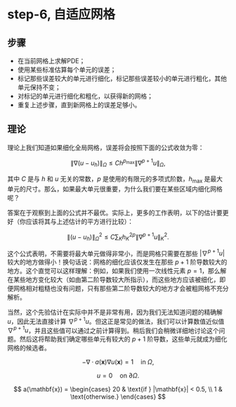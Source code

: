 # step-6, 自适应网格

## 步骤

- 在当前网格上求解PDE；
- 使用某些标准估算每个单元的误差；
- 标记那些误差较大的单元进行细化，标记那些误差较小的单元进行粗化，其他单元保持不变；
- 对标记的单元进行细化和粗化，以获得新的网格；
- 重复上述步骤，直到新网格上的误差足够小。

## 理论

理论上我们知道如果细化全局网格，误差将会按照下面的公式收敛为零：

$$
\| \nabla (u - u_h) \|_\Omega \leq C h^{p_{\text{max}}} \| \nabla^{p+1} u \|_\Omega,
$$

其中 $C$ 是与 $h$ 和 $u$ 无关的常数，$p$ 是使用的有限元的多项式阶数，$h_{\text{max}}$ 是最大单元的尺寸。那么，如果最大单元很重要，为什么我们要在某些区域内细化网格呢？

答案在于观察到上面的公式并不最优。实际上，更多的工作表明，以下的估计要更好（你应该将其与上述估计的平方进行比较）：

$$
\| (u - u_h) \|_\Omega^2 \leq C \sum_K h_K^{2p} \| \nabla^{p+1} u \|_K^2.
$$

这个公式表明，不需要将最大单元做得非常小，而是网格只需要在那些 $| \nabla^{p+1} u |$ 较大的地方做得小！换句话说：网格的细化应该仅发生在那些 $p+1$ 阶导数较大的地方。这个直觉可以这样理解：例如，如果我们使用一次线性元素 $p = 1$，那么解在某些地方变化较大（如由第二阶导数较大所指示），而这些地方应该被细化，即便网格相对粗糙也没有问题，只有那些第二阶导数较大的地方才会被粗网格不充分解析。 

当然，这个先验估计在实际中并不是非常有用，因为我们无法知道问题的精确解 $u$，因此无法直接计算 $\nabla^{p+1} u$。但这正是常见的做法，我们可以计算数值近似值 $\nabla^{p+1} u$，并且这些值可以通过之前计算得到。稍后我们会稍微详细地讨论这个问题。然后这将帮助我们确定哪些单元有较大的 $p+1$ 阶导数，这些单元就成为细化网格的候选者。



$$
-\nabla \cdot a(\mathbf{x}) \nabla u(\mathbf{x}) = 1 \quad \text{in } \Omega,
$$

$$
u = 0 \quad \text{on } \partial \Omega.
$$

$$
a(\mathbf{x}) =
\begin{cases}
20 & \text{if } |\mathbf{x}| < 0.5, \\
1 & \text{otherwise.}
\end{cases}
$$



<!--stackedit_data:
eyJoaXN0b3J5IjpbLTIwMDEwNjAzNDgsLTE0NjkyOTEzMTldfQ
==
-->